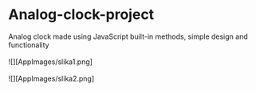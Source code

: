 # Analog-clock-project


Analog clock made using JavaScript built-in methods, simple design and functionality
<br><br>
![][AppImages/slika1.png]
<br><br>
![][AppImages/slika2.png]
